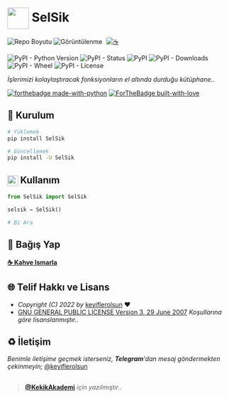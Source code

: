 # <img src="https://www.akashtrehan.com/assets/images/emoji/terminal.png" height="48" align="center"> SelSik

![Repo Boyutu](https://img.shields.io/github/repo-size/keyiflerolsun/SelSik)
![Görüntülenme](https://hits.seeyoufarm.com/api/count/incr/badge.svg?url=https://github.com/keyiflerolsun/SelSik&title=Profile%20Views)
<a href="https://KekikAkademi.org/Kahve" target="_blank"><img src="https://img.shields.io/badge/%E2%98%95%EF%B8%8F-Kahve%20Ismarla-ffdd00" title="☕️" style="padding-left:5px;"></a>

![PyPI - Python Version](https://img.shields.io/pypi/pyversions/SelSik)
![PyPI - Status](https://img.shields.io/pypi/status/SelSik)
![PyPI](https://img.shields.io/pypi/v/SelSik)
![PyPI - Downloads](https://img.shields.io/pypi/dm/SelSik)
![PyPI - Wheel](https://img.shields.io/pypi/wheel/SelSik)
![PyPI - License](https://img.shields.io/pypi/l/SelSik)

*İşlerimizi kolaylaştıracak fonksiyonların el altında durduğu kütüphane..*

[![forthebadge made-with-python](http://ForTheBadge.com/images/badges/made-with-python.svg)](https://www.python.org/)
[![ForTheBadge built-with-love](http://ForTheBadge.com/images/badges/built-with-love.svg)](https://GitHub.com/keyiflerolsun/)

## 🚀 Kurulum

```bash
# Yüklemek
pip install SelSik

# Güncellemek
pip install -U SelSik
```

## <img src="https://i.imgur.com/ETZ1ABF.png" height="24" align="center"> Kullanım

```python
from SelSik import SelSik

selsik = SelSik()

# Bi Ara
```

## 💸 Bağış Yap

**[☕️ Kahve Ismarla](https://KekikAkademi.org/Kahve)**

## 🌐 Telif Hakkı ve Lisans

* *Copyright (C) 2022 by* [keyiflerolsun](https://github.com/keyiflerolsun) ❤️️
* [GNU GENERAL PUBLIC LICENSE Version 3, 29 June 2007](https://github.com/keyiflerolsun/SelSik/blob/master/LICENSE) *Koşullarına göre lisanslanmıştır..*

## ♻️ İletişim

*Benimle iletişime geçmek isterseniz, **Telegram**'dan mesaj göndermekten çekinmeyin;* [@keyiflerolsun](https://t.me/keyiflerolsun)

##

> **[@KekikAkademi](https://t.me/KekikAkademi)** *için yazılmıştır..*